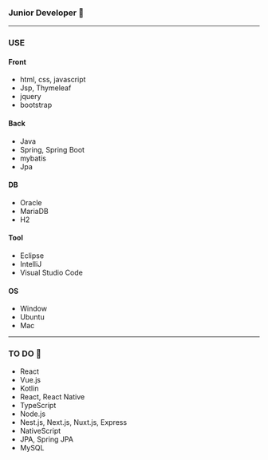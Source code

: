 ###  Junior Developer 🌱
---
### USE
#### Front
- html, css, javascript
- Jsp, Thymeleaf
- jquery
- bootstrap

#### Back
- Java
- Spring, Spring Boot
- mybatis
- Jpa

#### DB
- Oracle
- MariaDB
- H2

#### Tool
- Eclipse
- IntelliJ
- Visual Studio Code

#### OS
- Window
- Ubuntu
- Mac
---
 ### TO DO 💬
 - React
 - Vue.js
 - Kotlin
 - React, React Native
 - TypeScript
 - Node.js
 - Nest.js, Next.js, Nuxt.js, Express
 - NativeScript
 - JPA, Spring JPA
 - MySQL
 
<!--
**KIMMOONKWAN/KIMMOONKWAN** is a ✨ _special_ ✨ repository because its `README.md` (this file) appears on your GitHub profile.

Here are some ideas to get you started:

- 🔭 I’m currently working on ...
- 🌱 I’m currently learning ...
- 👯 I’m looking to collaborate on ...
- 🤔 I’m looking for help with ...
- 💬 Ask me about ...
- 📫 How to reach me: ...
- 😄 Pronouns: ...
- ⚡ Fun fact: ...
-->
